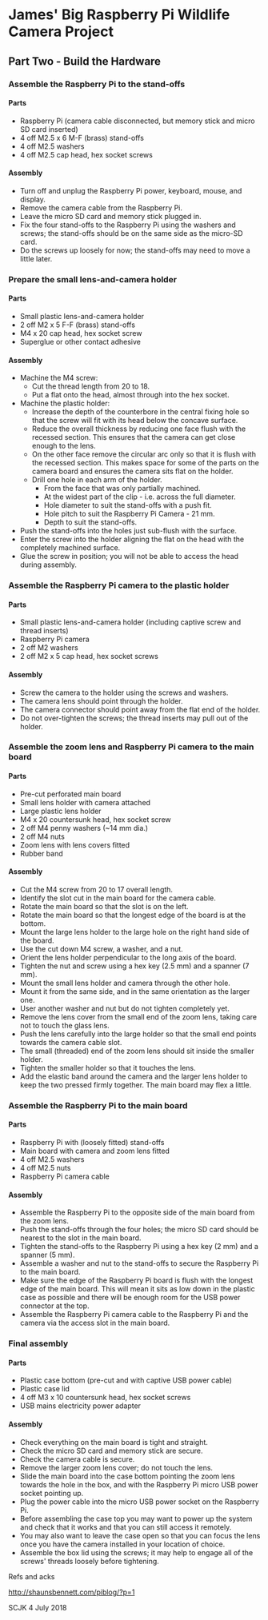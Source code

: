 # James' Big Raspberry Pi Wildlife Camera Project

## Part Two - Build the Hardware

### Assemble the Raspberry Pi to the stand-offs

#### Parts
* Raspberry Pi (camera cable disconnected, but memory stick and micro SD card inserted)
* 4 off M2.5 x 6 M-F (brass) stand-offs
* 4 off M2.5 washers
* 4 off M2.5 cap head, hex socket screws

#### Assembly
* Turn off and unplug the Raspberry Pi power, keyboard, mouse, and display.
* Remove the camera cable from the Raspberry Pi.
* Leave the micro SD card and memory stick plugged in.
* Fix the four stand-offs to the Raspberry Pi using the washers and screws; the stand-offs should be on the same side as the micro-SD card.
* Do the screws up loosely for now; the stand-offs may need to move a little later.

### Prepare the small lens-and-camera holder

#### Parts
* Small plastic lens-and-camera holder
* 2 off M2 x 5 F-F (brass) stand-offs
* M4 x 20 cap head, hex socket screw
* Superglue or other contact adhesive

#### Assembly
* Machine the M4 screw:
  * Cut the thread length from 20 to 18.
  * Put a flat onto the head, almost through into the hex socket.
* Machine the plastic holder:
  * Increase the depth of the counterbore in the central fixing hole so that the screw will fit with its head below the concave surface.
  * Reduce the overall thickness by reducing one face flush with the recessed section. This ensures that the camera can get close enough to the lens.
  * On the other face remove the circular arc only so that it is flush with the recessed section. This makes space for some of the parts on the camera board and ensures the camera sits flat on the holder.
  * Drill one hole in each arm of the holder.
    * From the face that was only partially machined.
    * At the widest part of the clip - i.e. across the full diameter.
    * Hole diameter to suit the stand-offs with a push fit.
    * Hole pitch to suit the Raspberry Pi Camera - 21 mm.
    * Depth to suit the stand-offs.
* Push the stand-offs into the holes just sub-flush with the surface.
* Enter the screw into the holder aligning the flat on the head with the completely machined surface.
* Glue the screw in position; you will not be able to access the head during assembly.
  
### Assemble the Raspberry Pi camera to the plastic holder

#### Parts
* Small plastic lens-and-camera holder (including captive screw and thread inserts)
* Raspberry Pi camera
* 2 off M2 washers
* 2 off M2 x 5 cap head, hex socket screws

#### Assembly
* Screw the camera to the holder using the screws and washers.
* The camera lens should point through the holder.
* The camera connector should point away from the flat end of the holder.
* Do not over-tighten the screws; the thread inserts may pull out of the holder.

### Assemble the zoom lens and Raspberry Pi camera to the main board

#### Parts
* Pre-cut perforated main board
* Small lens holder with camera attached
* Large plastic lens holder
* M4 x 20 countersunk head, hex socket screw
* 2 off M4 penny washers (~14 mm dia.)
* 2 off M4 nuts
* Zoom lens with lens covers fitted
* Rubber band

#### Assembly
* Cut the M4 screw from 20 to 17 overall length.
* Identify the slot cut in the main board for the camera cable.
* Rotate the main board so that the slot is on the left.
* Rotate the main board so that the longest edge of the board is at the bottom.
* Mount the large lens holder to the large hole on the right hand side of the board.
* Use the cut down M4 screw, a washer, and a nut.
* Orient the lens holder perpendicular to the long axis of the board.
* Tighten the nut and screw using a hex key (2.5 mm) and a spanner (7 mm).
* Mount the small lens holder and camera through the other hole.
* Mount it from the same side, and in the same orientation as the larger one.
* User another washer and nut but do not tighten completely yet.
* Remove the lens cover from the small end of the zoom lens, taking care not to touch the glass lens.
* Push the lens carefully into the large holder so that the small end points towards the camera cable slot.
* The small (threaded) end of the zoom lens should sit inside the smaller holder.
* Tighten the smaller holder so that it touches the lens.
* Add the elastic band around the camera and the larger lens holder to keep the two pressed firmly together. The main board may flex a little.

### Assemble the Raspberry Pi to the main board

#### Parts
* Raspberry Pi with (loosely fitted) stand-offs
* Main board with camera and zoom lens fitted
* 4 off M2.5 washers
* 4 off M2.5 nuts
* Raspberry Pi camera cable

#### Assembly
* Assemble the Raspberry Pi to the opposite side of the main board from the zoom lens.
* Push the stand-offs through the four holes; the micro SD card should be nearest to the slot in the main board.
* Tighten the stand-offs to the Raspberry Pi using a hex key (2 mm) and a spanner (5 mm).
* Assemble a washer and nut to the stand-offs to secure the Raspberry Pi to the main board.
* Make sure the edge of the Raspberry Pi board is flush with the longest edge of the main board. This will mean it sits as low down in the plastic case as possible and there will be enough room for the USB power connector at the top.
* Assemble the Raspberry Pi camera cable to the Raspberry Pi and the camera via the access slot in the main board.

### Final assembly

#### Parts
* Plastic case bottom (pre-cut and with captive USB power cable)
* Plastic case lid
* 4 off M3 x 10 countersunk head, hex socket screws
* USB mains electricity power adapter

#### Assembly
* Check everything on the main board is tight and straight.
* Check the micro SD card and memory stick are secure.
* Check the camera cable is secure.
* Remove the larger zoom lens cover; do not touch the lens.
* Slide the main board into the case bottom pointing the zoom lens towards the hole in the box, and with the Raspberry Pi micro USB power socket pointing up.
* Plug the power cable into the micro USB power socket on the Raspberry Pi.
* Before assembling the case top you may want to power up the system and check that it works and that you can still access it remotely.
* You may also want to leave the case open so that you can focus the lens once you have the camera installed in your location of choice. 
* Assemble the box lid using the screws; it may help to engage all of the screws' threads loosely before tightening.

Refs and acks

http://shaunsbennett.com/piblog/?p=1


SCJK 4 July 2018
